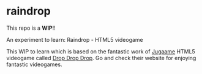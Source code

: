 raindrop
========

This repo is a **WIP**!!

An experiment to learn: Raindrop - HTML5 videogame

This WIP to learn which is based on the fantastic work of [Jugaame][jugaame-url] HTML5 videogame called [Drop Drop Drop][dropdropdrop]. Go and check their website for enjoying fantastic videogames. 

[jugaame-url]: http://jugaa.me
[dropdropdrop]: http://jugaa.me/game/drop/

